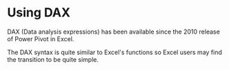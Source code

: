 # Using DAX

DAX (Data analysis expressions) has been available since the 2010 release of Power Pivot in Excel.

The DAX syntax is quite similar to Excel's functions so Excel users may find the transition to be quite simple.











